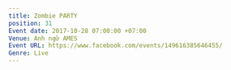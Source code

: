 ```yaml
---
title: Zombie PARTY
position: 31
Event date: 2017-10-28 07:00:00 +07:00
Venue: Anh ngữ AMES
Event URL: https://www.facebook.com/events/149616385646455/
Genre: Live
---
```


